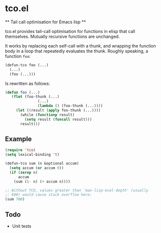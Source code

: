 # tco.el
** Tail call optimisation for Emacs lisp **

tco.el provides tail-call optimisation for functions in elisp that
call themselves. Mutually recursive functions are unchanged.

It works by replacing each self-call with a thunk, and wrapping the
function body in a loop that repeatedly evaluates the thunk. Roughly
speaking, a function `foo`:

```lisp
(defun-tco foo (...)
  (...)
  (foo (...)))
```

Is rewritten as follows:

```lisp
(defun foo (...)
   (flet (foo-thunk (...)
               (...)
               (lambda () (foo-thunk (...))))
     (let ((result (apply foo-thunk (...))))
       (while (functionp result)
         (setq result (funcall result)))
       result)))
```

## Example

```lisp
(require 'tco)
(setq lexical-binding 't)

(defun-tco sum (n &optional accum)
  (setq accum (or accum 0))
  (if (zerop n)
      accum
    (sum (1- n) (+ accum n))))

;; Without TCO, values greater than `max-lisp-eval-depth' (usually
;; 600) would cause stack overflow here:
(sum 700)
```

## Todo

* Unit tests
